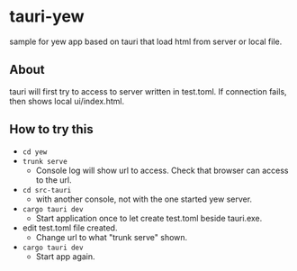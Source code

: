 # tauri-yew
sample for yew app based on tauri that load html from server or local file.
## About
tauri will first try to access to server written in test.toml. If connection fails, then shows local ui/index.html.

## How to try this
- `cd yew`
- `trunk serve`
  - Console log will show url to access. Check that browser can access to the url.
- `cd src-tauri`
  - with another console, not with the one started yew server.
- `cargo tauri dev`
  - Start application once to let create test.toml beside tauri.exe.
- edit test.toml file created.
  - Change url to what "trunk serve" shown.
- `cargo tauri dev`
  - Start app again.

